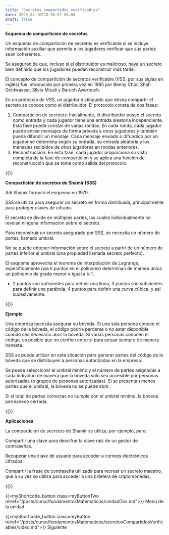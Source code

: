 ```yaml
---
title: "Secretos compartidos verificables"
date: 2023-04-16T18:56:57-06:00
draft: false
---
```


**Esquema de compartición de secretos**

Un esquema de compartición de secretos es verificable si se incluye información auxiliar que permite a los jugadores verificar que sus partes sean coherentes.

Se aseguran de que, incluso si el distribuidor es malicioso, haya un secreto bien definido que los jugadores puedan reconstruir más tarde.

El concepto de compartición de secretos verificable (VSS, por sus siglas en inglés) fue introducido por primera vez en 1985 por Benny Chor, Shafi Goldwasser, Silvio Micali y Baruch Awerbuch.

En un protocolo de VSS, un jugador distinguido que desea compartir el secreto se conoce como el distribuidor. El protocolo consta de dos fases:
1. Compartición de secretos: Inicialmente, el distribuidor posee el secreto como entrada y cada jugador tiene una entrada aleatoria independiente. Esta fase puede constar de varias rondas. En cada ronda, cada jugador puede enviar mensajes de forma privada a otros jugadores y también puede difundir un mensaje. Cada mensaje enviado o difundido por un jugador se determina según su entrada, su entrada aleatoria y los mensajes recibidos de otros jugadores en rondas anteriores.
2. Reconstrucción: En esta fase, cada jugador proporciona su vista completa de la fase de compartición y se aplica una función de reconstrucción que se toma como salida del protocolo.

{{<salto>}}

**Compartición de secretos de Shamir (SSS)**

Adi Shamir formuló el esquema en 1979.

SSS se utiliza para asegurar un secreto en forma distribuida, principalmente para proteger claves de cifrado.

El secreto se divide en múltiples partes, las cuales individualmente no revelan ninguna información sobre el secreto.

Para reconstruir un secreto asegurado por SSS, se necesita un número de partes, llamado umbral.

No se puede obtener información sobre el secreto a partir de un número de partes inferior al umbral (una propiedad llamada secreto perfecto).

El esquema aprovecha el teorema de interpolación de Lagrange, específicamente que k puntos en el polinomio determinan de manera única un polinomio de grado menor o igual a k-1.
    
- 2 puntos son suficientes para definir una línea, 3 puntos son suficientes para definir una parábola, 4 puntos para definir una curva cúbica, y así sucesivamente.

{{<salto>}}

**Ejemplo**

Una empresa necesita asegurar su bóveda. Si una sola persona conoce el código de la bóveda, el código podría perderse o no estar disponible cuando sea necesario abrir la bóveda. Si varias personas conocen el código, es posible que no confíen entre sí para actuar siempre de manera honesta.

SSS se puede utilizar en esta situación para generar partes del código de la bóveda que se distribuyen a personas autorizadas en la empresa.

Se puede seleccionar el umbral mínimo y el número de partes asignadas a cada individuo de manera que la bóveda solo sea accesible por personas autorizadas (o grupos de personas autorizadas). Si se presentan menos partes que el umbral, la bóveda no se puede abrir.

Si el total de partes correctas no cumple con el umbral mínimo, la bóveda permanece cerrada.

{{<salto>}}

**Aplicaciones**

La compartición de secretos de Shamir se utiliza, por ejemplo, para:

Compartir una clave para descifrar la clave raíz de un gestor de contraseñas.

Recuperar una clave de usuario para acceder a correos electrónicos cifrados.

Compartir la frase de contraseña utilizada para recrear un secreto maestro, que a su vez se utiliza para acceder a una billetera de criptomonedas.

{{<salto>}}

{{<myShortcode_button class=myButtonTwo relref="/posts/curso/fundamentosMatematicos/unidadDos.md">}} Menu de la unidad

{{<myShortcode_button class=myButton relref="/posts/curso/fundamentosMatematicos/secretosCompartidosVerificables/video.md">}} Siguiente